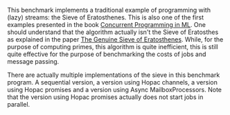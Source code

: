 ﻿This benchmark implements a traditional example of programming with (lazy)
streams: the Sieve of Eratosthenes.  This is also one of the first examples
presented in the book [Concurrent Programming in
ML](http://www.cambridge.org/us/academic/subjects/computer-science/distributed-networked-and-mobile-computing/concurrent-programming-ml).
One should understand that the algorithm actually isn't the Sieve of Eratosthes
as explained in the paper [The Genuine Sieve of
Eratosthenes](http://www.cs.hmc.edu/~oneill/papers/Sieve-JFP.pdf).  While, for
the purpose of computing primes, this algorithm is quite inefficient, this is
still quite effective for the purpose of benchmarking the costs of jobs and
message passing.

There are actually multiple implementations of the sieve in this benchmark
program.  A sequential version, a version using Hopac channels, a version using
Hopac promises and a version using Async MailboxProcessors.  Note that the
version using Hopac promises actually does not start jobs in parallel.

